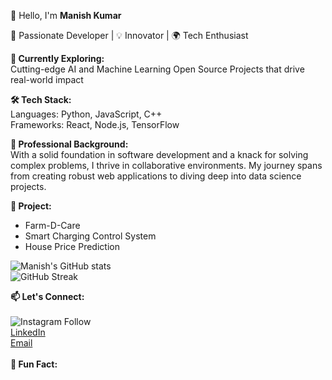 👋 Hello, I'm <b>Manish Kumar</b>

🚀 Passionate Developer | 💡 Innovator | 🌍 Tech Enthusiast

<b>🔭 Currently Exploring:</b><br>
Cutting-edge AI and Machine Learning
Open Source Projects that drive real-world impact

<b>🛠️ Tech Stack:</b><br>
Languages: Python, JavaScript, C++<br>
Frameworks: React, Node.js, TensorFlow<br>

<b>💼 Professional Background:</b><br>
With a solid foundation in software development and a knack for solving complex problems, I thrive in collaborative
environments. My journey spans from creating robust web applications to diving deep into data science projects.

<b>🌟 Project:</b><br>
<ul>
  <li>Farm-D-Care</li>
  <li>Smart Charging Control System</li>
  <li>House Price Prediction</li>
</ul>

![Manish's GitHub
stats](https://github-readme-stats.vercel.app/api?username=manishkumar632&show_icons=true&theme=radical)<br>
![GitHub Streak](https://github-readme-streak-stats.herokuapp.com/?user=manishkumar632&theme=dark)<br>



<b>📫 Let's Connect:</b><br><br>
![Instagram
Follow](https://img.shields.io/badge/Follow%20me%20on-Instagram-E4405F?style=social&logo=instagram&link=https://instagram.com/manishx404/)<br>
[LinkedIn](https://www.linkedin.com/in/manishkumar632/)<br>
[Email](manishmu632@gmail.com)
<br><br>
<b>💬 Fun Fact:</b><br>
